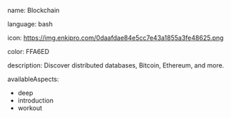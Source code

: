 name: Blockchain

language: bash

icon: https://img.enkipro.com/0daafdae84e5cc7e43a1855a3fe48625.png

color: FFA6ED

description: Discover distributed databases, Bitcoin, Ethereum, and more.

availableAspects:
  - deep
  - introduction
  - workout
